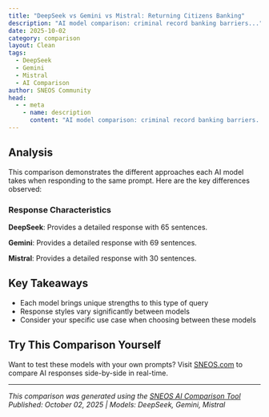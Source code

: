 ```yaml
---
title: "DeepSeek vs Gemini vs Mistral: Returning Citizens Banking"
description: "AI model comparison: criminal record banking barriers..."
date: 2025-10-02
category: comparison
layout: Clean
tags:
  - DeepSeek
  - Gemini
  - Mistral
  - AI Comparison
author: SNEOS Community
head:
  - - meta
    - name: description
      content: "AI model comparison: criminal record banking barriers..."
---
```


<ChatComparison
  title="DeepSeek vs Gemini vs Mistral: Returning Citizens Banking"
  prompt="criminal record banking barriers"
  :responses='{
    "DeepSeek": "Of course. This is a critical and complex issue that affects millions of people seeking to rebuild their lives. The intersection of **criminal records** and **banking barriers** creates a significant obstacle to financial stability and reintegration into society.\n\nHere\u2019s a detailed breakdown of the problem, the specific barriers, and potential solutions.\n\n### The Core Problem: \u0022De-risking\u0022 and the Stigma\n\nBanks are highly regulated institutions that are required to manage risk, particularly related to money laundering and fraud. A criminal record, especially for certain financial crimes, is seen as a major red flag. This leads to a practice known as **\u0022de-risking,\u0022** where banks may choose to deny services to entire categories of clients they perceive as high-risk, rather than individually assessing them.\n\nThis creates a \u0022catch-22\u0022: to reintegrate, a person needs a job, housing, and a stable financial life, but they are denied the basic banking tools necessary to achieve that stability.\n\n---\n\n### Common Banking Barriers Faced by People with Criminal Records\n\n#### 1. Difficulty Opening a Basic Bank Account\nThis is the most common and immediate barrier. When you apply for an account, banks often run a check through a system like **ChexSystems** (similar to a credit report for banking history) and may conduct a criminal background check.\n*   **ChexSystems:** If a previous account was closed with a negative balance due to fines, fees, or restitution, this will show up and can lead to a denial.\n*   **Background Checks:** While not all banks do this, many do, especially for certain types of convictions.\n\n#### 2. Account Closures and \u0022Early Account Termination\u0022\nThis is a devastating and increasingly common problem. A person may successfully open an account, but later, the bank conducts a periodic review, discovers the criminal record (often through a new ChexSystems report or other data aggregators), and abruptly closes the account with a letter stating they can no longer do business with them. This can leave someone without access to their funds for weeks.\n\n#### 3. Denial of Credit and Loans\n*   **Credit Cards:** Nearly impossible to obtain with a recent record, forcing reliance on predatory payday loans or high-fee secured cards.\n*   **Mortgages \u0026 Car Loans:** Lenders are extremely hesitant. Even with a stable job and good credit score, a criminal record can be an automatic disqualifier, particularly for federally-backed loans like FHA loans, which have strict guidelines.\n\n#### 4. Barriers to Entrepreneurship\nStarting a business often requires a business bank account, a line of credit, or a small business loan. A criminal record can block access to all of these, stifling economic mobility and self-sufficiency.\n\n#### 5. Employment in the Banking Sector\nMany people with records are barred by law from working in banks or other financial institutions, closing off a major career path.\n\n---\n\n### Which Types of Offenses Cause the Most Problems?\n\nNot all criminal records are treated equally by banks. The level of scrutiny is highest for:\n*   **Financial Crimes:** Fraud, identity theft, money laundering, embezzlement. These are direct red flags for a financial institution.\n*   **Drug Trafficking:** Seen as high-risk for money laundering connections.\n*   **Terrorism-Related Offenses:** An automatic and permanent ban from the financial system.\n\nNon-financial and older convictions are less likely to be an issue, but the bank\u0027s \u0022de-risking\u0022 policies often lack nuance.\n\n---\n\n### Potential Solutions and Pathways Forward\n\n#### For Individuals Navigating the System:\n\n1.  **Second Chance Banking Programs:** Some banks and credit unions have explicit \u0022second chance\u0022 checking or savings accounts. These are designed for people with poor banking or credit histories.\n    *   They may have monthly fees or require a minimum balance.\n    *   They often come with financial literacy resources.\n    *   **Examples:** Several regional banks and credit unions offer these; a local search for \u0022second chance banking near me\u0022 is the best start.\n\n2.  **Prepaid Debit Cards:** While not a perfect replacement for a bank account (they often have high fees), they are a tool for managing money, paying bills online, and receiving direct deposits without a credit or background check.\n\n3.  **Credit Unions:** Local, community-based credit unions are often more flexible and personable than large national banks. It can be worth speaking with a manager to explain your situation.\n\n4.  **Expungement or Record Sealing:** If eligible, getting your record expunged (erased) or sealed is the most powerful long-term solution. This legally allows you to state you have not been convicted and removes the record from most background checks. **This process is complex and varies by state; consulting with a legal aid organization is crucial.**\n\n5.  **Certificates of Rehabilitation/Relief:** Some states offer certificates that, while not expunging the record, provide an official document demonstrating rehabilitation. This can be presented to a bank to help make a case.\n\n#### For Systemic and Policy Changes:\n\n1.  **\u0022Ban the Box\u0022 for Banking:** Advocates are pushing for legislation that would prohibit banks from asking about criminal history on initial account applications, similar to \u0022Ban the Box\u0022 laws for employment.\n\n2.  **Clearer Federal Guidance:** Advocates are urging federal regulators (like the FDIC) to issue clearer guidance that encourages banks to provide access to basic, low-risk transaction accounts for all consumers, rather than encouraging blanket \u0022de-risking.\u0022\n\n3.  **Promoting Bank On Accounts:** The **Bank On National Account Standards** certify bank and credit union accounts that are safe and affordable (low fees, no overdraft). While not specifically for people with records, they are a good starting point for anyone seeking a basic, fair account.\n\n4.  **Increased Use of Proportionality:** Encouraging banks to adopt policies that consider the **nature of the offense, the time elapsed, and evidence of rehabilitation**, rather than issuing blanket denials.\n\n### Key Takeaway\n\nThe barrier is real and significant, but not always absolute. The best approach is to:\n*   **Be Proactive:** Research \u0022second chance\u0022 banks and credit unions.\n*   **Be Prepared:** Have documentation of completion of probation, certificates of rehabilitation, or stable employment history ready.\n*   **Seek Legal Help:** Look for non-profit legal aid organizations in your area that specialize in expungement and helping with re-entry challenges.\n\nAchieving financial inclusion is a critical step for successful re-entry, and overcoming these banking barriers is a fundamental part of that process.",
    "Gemini": "Having a criminal record can create significant barriers when it comes to accessing banking services. Here\u0027s a breakdown of the challenges and factors involved:\n\n**Types of Banking Barriers:**\n\n*   **Account Opening:**\n    *   **Denials:** Banks may outright deny account opening based on the nature of the crime, the time elapsed since the offense, and the bank\u0027s internal policies.  Certain types of crimes (e.g., fraud, financial crimes, drug trafficking) are more likely to lead to denial.\n    *   **Increased Scrutiny:**  Applicants with a criminal record may face increased scrutiny, requiring more documentation or interviews.\n    *   **Limitations:** Even if an account is opened, it might come with limitations, such as lower transaction limits or restrictions on certain services (e.g., overdraft protection).\n*   **Loan Applications:**\n    *   **Rejection:**  A criminal record can significantly decrease the chances of loan approval (mortgages, personal loans, business loans).  Lenders assess risk, and a criminal history is often perceived as higher risk.\n    *   **Higher Interest Rates:** If a loan is approved, it may come with higher interest rates to compensate for the perceived risk.\n    *   **Collateral Requirements:** Lenders might require more collateral to secure the loan.\n*   **Credit Cards:**\n    *   **Difficulty Obtaining:** Similar to loans, a criminal record can make it difficult to obtain a credit card.\n    *   **Lower Credit Limits:** If approved, the credit limit might be lower than for someone without a criminal record.\n*   **Online Banking and Mobile Apps:**\n    *   **Restricted Access:** In some cases, access to online banking features or mobile apps might be limited or unavailable.\n*   **Employment in the Banking Sector:**\n    *   **Background Checks:** Banking jobs typically require thorough background checks. A criminal record can be a major impediment to employment, especially in roles involving handling money or sensitive data.  Certain convictions may automatically disqualify someone.\n\n**Factors Influencing the Impact of a Criminal Record:**\n\n*   **Nature of the Crime:**\n    *   **Financial Crimes:** Crimes like fraud, embezzlement, money laundering, and identity theft are the most problematic when dealing with banks. These directly relate to the financial industry\u0027s concerns about security and compliance.\n    *   **Violent Crimes:** Banks are wary of potential safety risks, so violent crimes (assault, robbery) can also create barriers.\n    *   **Drug-Related Crimes:** These can raise red flags due to money laundering concerns.\n    *   **Other Crimes:** The relevance of the crime to financial risk is a key factor. Traffic offenses are less likely to have a significant impact than financial crimes.\n*   **Time Elapsed Since the Offense:** The more time that has passed since the crime was committed, the less weight it may carry. Banks often look for evidence of rehabilitation and a clean record in recent years.\n*   **Severity of the Offense:** A minor misdemeanor will generally have less impact than a felony conviction.\n*   **Rehabilitation:** Evidence of rehabilitation (e.g., completing parole or probation, attending counseling, holding a stable job, community involvement) can improve the chances of accessing banking services.\n*   **Bank Policies:** Each bank has its own internal policies regarding criminal records. Some are more lenient than others.  Larger banks might have stricter, more standardized policies.  Community banks or credit unions may be more flexible.\n*   **\u0022Ban the Box\u0022 Laws:** Some states and localities have \u0022ban the box\u0022 laws that restrict employers (including banks) from asking about criminal history on initial job applications. This can help individuals get their foot in the door, but background checks are still likely to be conducted later in the hiring process.\n*   **Expungement/Sealing of Records:** If a criminal record has been expunged (erased) or sealed (hidden from public view), it may not appear on background checks, making it easier to access banking services. However, some background checks used by banks might still reveal expunged or sealed records.  It\u0027s crucial to understand the laws and procedures in your jurisdiction.\n*   **Fair Credit Reporting Act (FCRA):** Banks must comply with the FCRA, which regulates how credit information is used. While criminal records themselves are not credit information, information related to financial crimes (e.g., judgments, liens) can appear on credit reports and impact creditworthiness.\n\n**Strategies for Overcoming Banking Barriers:**\n\n*   **Be Honest and Transparent:** When applying for an account or loan, be honest about your criminal history. Withholding information can be seen as a red flag and lead to denial.\n*   **Provide Context:** Explain the circumstances of the offense and highlight steps you\u0027ve taken to rehabilitate yourself.  Provide documentation of your rehabilitation efforts.\n*   **Shop Around:** Different banks have different policies. Research banks that are known to be more lenient toward people with criminal records. Community banks or credit unions might be more willing to work with you.\n*   **Start Small:** Consider starting with a secured credit card or a prepaid debit card to build a positive banking history.  This can help demonstrate responsible financial behavior.\n*   **Obtain a Certificate of Rehabilitation (if available):** Some states offer certificates of rehabilitation, which can demonstrate to employers and financial institutions that you have been rehabilitated and are no longer a threat.\n*   **Expunge or Seal Your Record (if eligible):** Explore the possibility of expunging or sealing your criminal record. This can significantly improve your chances of accessing banking services. Consult with an attorney to determine your eligibility.\n*   **Seek Legal Advice:** If you are denied banking services due to your criminal record, consult with an attorney to understand your rights and options.  An attorney can help you navigate the legal complexities and advocate for you.\n*   **Financial Literacy Education:** Taking courses on financial literacy can demonstrate your commitment to responsible financial management and increase your appeal to banks.\n*    **Second Chance Banking Programs**: Some banks offer programs specifically designed for people with past financial difficulties or criminal records. These programs often provide basic banking services and financial education.\n\n**Important Considerations:**\n\n*   **Discrimination:** While banks have a right to assess risk, they cannot discriminate based on protected characteristics (e.g., race, religion, national origin). If you believe you have been discriminated against, you may have legal recourse.\n*   **Privacy:** Be aware of the bank\u0027s privacy policies and how they handle your personal information, including your criminal record.\n\nThe key to overcoming banking barriers with a criminal record is to be proactive, honest, and persistent. By understanding the challenges and taking steps to demonstrate rehabilitation and responsible financial behavior, you can increase your chances of accessing the banking services you need.\n",
    "Mistral": "Having a criminal record can indeed present barriers when interacting with the banking system. Here are some challenges you might face and suggestions on how to navigate them:\n\n### Barriers\n\n1. **Account Opening**:\n   - **Background Checks**: Banks often conduct background checks on new customers. A criminal record, especially one involving financial crimes, can be a red flag.\n   - **Risk Assessment**: Banks assess the risk associated with each customer. A criminal record can increase the perceived risk, making it harder to open an account.\n\n2. **Loans and Credit**:\n   - **Creditworthiness**: A criminal record can affect your creditworthiness, making it difficult to obtain loans, credit cards, or mortgages.\n   - **Interest Rates**: Even if you qualify for a loan, you might face higher interest rates due to the perceived risk.\n\n3. **Employment in Banking**:\n   - **Hiring Policies**: Many financial institutions have strict hiring policies that may exclude individuals with criminal records, especially those involving fraud or financial crimes.\n   - **Regulatory Requirements**: Financial institutions are often required by law to conduct thorough background checks on employees, which can be a significant barrier.\n\n### Navigating the Barriers\n\n1. **Honesty and Transparency**:\n   - **Disclosure**: Be upfront about your criminal record when applying for banking services or employment. Honesty can sometimes work in your favor.\n   - **Explanation**: Provide context for your criminal record, especially if it was a one-time mistake or if you have taken steps to rehabilitate yourself.\n\n2. **Rehabilitation Programs**:\n   - **Credit Counseling**: Participate in credit counseling programs to improve your financial literacy and creditworthiness.\n   - **Community Service**: Engage in community service or other rehabilitation programs to demonstrate your commitment to change.\n\n3. **Alternative Banking Options**:\n   - **Second Chance Accounts**: Some banks offer \u0022second chance\u0022 checking accounts designed for individuals with a history of financial issues or criminal records.\n   - **Credit Unions**: Credit unions often have more flexible policies and may be more willing to work with individuals with criminal records.\n\n4. **Legal and Advocacy Support**:\n   - **Legal Advice**: Consult with a lawyer who specializes in financial and criminal law to understand your rights and options.\n   - **Advocacy Groups**: Join advocacy groups that work to reduce the stigma and barriers associated with criminal records.\n\n5. **Building a Positive Financial History**:\n   - **Consistent Employment**: Maintain steady employment to demonstrate financial stability.\n   - **Timely Payments**: Make all your payments on time to build a positive credit history.\n\n### Conclusion\n\nWhile a criminal record can present significant challenges in the banking sector, it is not an insurmountable barrier. By being transparent, seeking alternative options, and taking steps to rehabilitate your financial and personal reputation, you can navigate these challenges more effectively."
  }'
  published-date="12:30"
/>

## Analysis

This comparison demonstrates the different approaches each AI model takes when responding to the same prompt. Here are the key differences observed:

### Response Characteristics

**DeepSeek**: Provides a detailed response with 65 sentences. 

**Gemini**: Provides a detailed response with 69 sentences. 

**Mistral**: Provides a detailed response with 30 sentences. 

## Key Takeaways

- Each model brings unique strengths to this type of query
- Response styles vary significantly between models
- Consider your specific use case when choosing between these models

## Try This Comparison Yourself

Want to test these models with your own prompts? Visit [SNEOS.com](https://sneos.com) to compare AI responses side-by-side in real-time.

---

*This comparison was generated using the [SNEOS AI Comparison Tool](https://sneos.com)*
*Published: October 02, 2025 | Models: DeepSeek, Gemini, Mistral*

